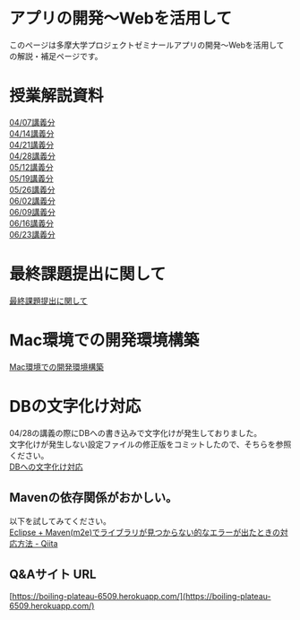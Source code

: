 # アプリの開発〜Webを活用して
このページは多摩大学プロジェクトゼミナールアプリの開発〜Webを活用しての解説・補足ページです。


#  授業解説資料

[04/07講義分](./01.md)  
[04/14講義分](./02.md)  
[04/21講義分](./03.md)  
[04/28講義分](./04.md)  
[05/12講義分](./05.md)  
[05/19講義分](./06.md)  
[05/26講義分](./07.md)  
[06/02講義分](./08.md)  
[06/09講義分](./09.md)  
[06/16講義分](./10.md)  
[06/23講義分](./11.md)  

# 最終課題提出に関して
[最終課題提出に関して](./FinalProjectSubmitted.md)  

# Mac環境での開発環境構築
[Mac環境での開発環境構築](./MacSoftwareInstall.md)  

# DBの文字化け対応
04/28の講義の際にDBへの書き込みで文字化けが発生しておりました。  
文字化けが発生しない設定ファイルの修正版をコミットしたので、そちらを参照ください。  
[DBへの文字化け対応](https://github.com/kajiwara22/AppDevelopUseOfWeb/commit/da4dbb179df8cd2d179a2df3363984e84abc9847)

## Mavenの依存関係がおかしい。
以下を試してみてください。  
[Eclipse + Maven(m2e)でライブラリが見つからない的なエラーが出たときの対応方法 - Qiita](http://qiita.com/taoyag/items/8b29c819e8430bca1c6b)

## Q&Aサイト URL

[https://boiling-plateau-6509.herokuapp.com/](https://boiling-plateau-6509.herokuapp.com/)
